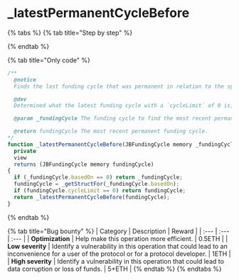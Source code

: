 # \_latestPermanentCycleBefore

{% tabs %}
{% tab title="Step by step" %}

{% endtab %}

{% tab title="Only code" %}
```javascript
/** 
  @notice 
  Finds the last funding cycle that was permanent in relation to the specified funding cycle.

  @dev
  Determined what the latest funding cycle with a `cycleLimit` of 0 is, or isn't based on any previous funding cycle.

  @param _fundingCycle The funding cycle to find the most recent permanent cycle compared to.

  @return fundingCycle The most recent permanent funding cycle.
*/
function _latestPermanentCycleBefore(JBFundingCycle memory _fundingCycle)
  private
  view
  returns (JBFundingCycle memory fundingCycle)
{
  if (_fundingCycle.basedOn == 0) return _fundingCycle;
  fundingCycle = _getStructFor(_fundingCycle.basedOn);
  if (fundingCycle.cycleLimit == 0) return fundingCycle;
  return _latestPermanentCycleBefore(fundingCycle);
}
```
{% endtab %}

{% tab title="Bug bounty" %}
| Category | Description | Reward |
| :--- | :--- | :--- |
| **Optimization** | Help make this operation more efficient. | 0.5ETH |
| **Low severity** | Identify a vulnerability in this operation that could lead to an inconvenience for a user of the protocol or for a protocol developer. | 1ETH |
| **High severity** | Identify a vulnerability in this operation that could lead to data corruption or loss of funds. | 5+ETH |
{% endtab %}
{% endtabs %}

